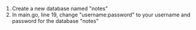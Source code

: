 1. Create a new database named "notes"
2. In main.go, line 19, change "username:password" to your username and password for the database "notes"